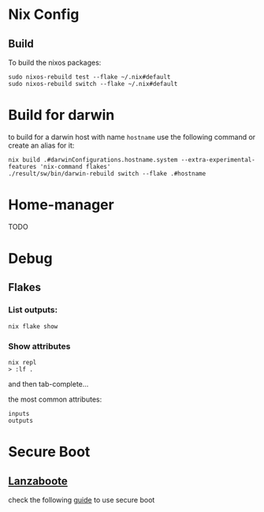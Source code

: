 # Nix Config

## Build
To build the nixos packages:

```
sudo nixos-rebuild test --flake ~/.nix#default
sudo nixos-rebuild switch --flake ~/.nix#default
```


# Build for darwin

to build for a darwin host with name `hostname` use the following command or create an alias for it:
```
nix build .#darwinConfigurations.hostname.system --extra-experimental-features 'nix-command flakes'
./result/sw/bin/darwin-rebuild switch --flake .#hostname
```

# Home-manager

TODO

# Debug

## Flakes

### List outputs:
`nix flake show`

### Show attributes
```
nix repl
> :lf .
```

and then tab-complete...

the most common attributes:
```
inputs
outputs
```


# Secure Boot

## [Lanzaboote](https://github.com/nix-community/lanzaboote)
check the following [guide](https://github.com/nix-community/lanzaboote/blob/master/docs/QUICK_START.md) to use secure boot
